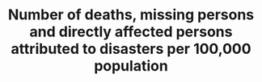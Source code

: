 ---
computation_units: Yes/no
data_non_statistical: false
date_metadata_updated: '2017-10-30'
goal_meta_link: http://unstats.un.org/sdgs/files/metadata-compilation/Metadata-Goal-13.pdf
graph_title: Has the US established national and local disaster risk reduction strategies?
graph_type: binary
has_metadata: true
indicator: 13.1.1
indicator_definition: "National DRR strategies in line with the Sendai Framework for\
  \ Disaster Risk Reduction 2015-2030: national disaster risk reduction strategies\
  \ and plans, across different timescales with targets, indicators and time frames,\
  \ aimed at preventing the creation of risk, the reduction of existing risk and the\
  \ strengthening of economic, social, health and environmental resilience (Sendai\
  \ Framework, para 27(b)). In the Sendai Framework, link with DRR and climate change\
  \ adaptation is strongly advocated. Note: the DRR strategies need to be based on\
  \ risk information and assessments. Country: A nation with its own government, occupying\
  \ a particular territory \tNote: Terminology will be discussed and finalized in\
  \ the Open-ended Intergovernmental Working Group for Sendai Framework for Disaster\
  \ Risk Reduction."
indicator_name: Number of deaths, missing persons and directly affected persons attributed
  to disasters per 100,000 population
indicator_sort_order: 13-01-01
indicator_variable: disaster_rsk_rdctn
layout: indicator
method_of_computation: Summation of data from National Progress Report of the Sendai
  Monitor
national_geographical_coverage: United States
periodicity: Annual
permalink: /13-1-1/
published: true
rationale_interpretation: "The Sendai Framework for Disaster Risk Reduction 2015-2013\
  \ calls for national governments to adopt and implement national DRR strategies\
  \ with their own targets, indicators and timeframes. \nImpacts of climate change\
  \ on sustainable development are observed through both slow-onset events (e.g. sea\
  \ level rise, increasing temperatures, ocean acidification, glacial retreat and\
  \ related impacts, salinization, land and forest degradation, loss of biodiversity\
  \ and desertification) and extreme weather events. \nCities around the world, as\
  \ well as rural populations, witness growing disaster risks. Impacts of climate\
  \ change on sustainable development are observed through both slow-onset events\
  \ (e.g. sea level rise, increasing temperatures, ocean acidification, glacial retreat\
  \ and related impacts, salinization, land and forest degradation, loss of biodiversity\
  \ and desertification) and extreme weather events. \nCities are some of the most\
  \ vulnerable areas to natural disasters. Unplanned urban development (e.g. informal\
  \ settlements, overcrowding, inadequate infrastructures) exacerbates urban vulnerability\
  \ to climate change impacts and hydro-meteorological and geological hazards. Over\
  \ half of all coastal areas are urbanized and 21 of the worlds 33 mega cities lie\
  \ in coastal flood zones. SIDS and coastal regions are particularly affected by\
  \ sea level rise, coastal flooding and erosion, and extreme events (e.g. tsunamis\
  \ and storm surges) due to the undermining natural protective barriers, low levels\
  \ of development combined with rapid population growth in low lying coastal areas\
  \ and inadequate capacity to adapt. Poor urban populations must often resort to\
  \ unsustainable coping strategies and mechanisms. \nLarge numbers of people remain\
  \ perilously close to falling into poverty, experiencing shocks that they are unable\
  \ to cope with. For the poor, a shock of even a relatively short impact and duration\
  \ can have long term consequences. Several dimensions of poverty are closely related\
  \ to environment, which is often affected by natural disasters. Better management\
  \ of natural resources can themselves strengthen the resilience of the poor, by\
  \ both reducing the likelihood of natural hazard events and offering resources to\
  \ help cope with them. \nThese challenges require enhanced vulnerability and impact\
  \ assessments, mitigation and adaptation plans, resilience building and DRR strategies.\
  \ It is necessary to adapt to climate change, enhance resilience of ecosystems,\
  \ and reduce disaster risk and build resilience to natural disasters. \nProactive\
  \ DRR strategies will address climate change impact and enhance resilience of nations.\
  \ Resilient infrastructures will be critical part of such strategies because infrastructures\
  \ such as health, education, road and other critical infrastructures will have direct\
  \ impact on reducing inequality and making growth more inclusive. \nIncreasing number\
  \ of national governments that adopt and implement national DRR strategies will\
  \ contribute to sustainable development from economic, environmental and social\
  \ perspectives. \nThe indicator will build bridge between the SDGs and the Sendai\
  \ Framework for DRR because the adoption of national DRR strategies is one of Sendai\
  \ Framework targets and will be also monitored under the Sendai Framework Monitoring\
  \ System. \n(mainly based on TST Issue Brief 23, 12 and 20)"
reporting_status: complete
scheduled_update_by_national_source: Fall, 2018
sdg_goal: 13
source_active_1: true
source_agency_staff_name_1: Amy Rosenband, NSC
source_agency_survey_dataset_1: National Security Council/Executive Office of the
  President
source_notes_1: null
source_organisation_1: National Security Council/Executive Office of the President
source_title_1: null
source_url_1: https://www.dhs.gov/presidential-policy-directive-8-national-preparedness
target: Strengthen resilience and adaptive capacity to climate-related hazards and
  natural disasters in all countries.
target_id: '13.1'
title: Number of deaths, missing persons and directly affected persons attributed
  to disasters per 100,000 population
un_custodial_agency: 'UNISDR (Partnering Agencies: WMO, UNFCCC, UNEP)'
un_designated_tier: '2'
us_method_of_computation: 'US Presidential Policy Directive 8: National Preparedness,
  including the National Preparedness Goal and the National Preparedness System'
variable_description: null
variable_notes: null
---